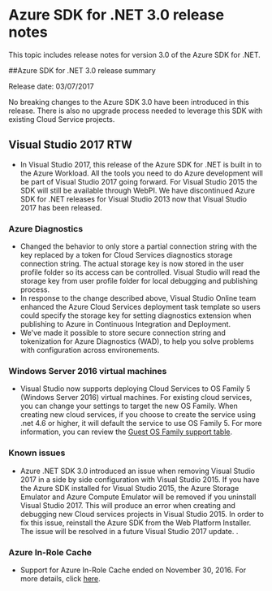 <properties
    pageTitle="Azure SDK for .NET 3.0 Release Notes | Azure"
    description="Azure SDK for .NET 3.0 Release Notes"
    services="app-service\web"
    documentationcenter=".net"
    author="chrissfanos"
    editor="" />
<tags
    ms.assetid="c83d815b-fc19-4260-821e-7d2a7206dffc"
    ms.service="app-service"
    ms.devlang="multiple"
    ms.topic="article"
    ms.tgt_pltfrm="na"
    ms.workload="integration"
    ms.date="03/07/2017"
    wacn.date=""
    ms.author="juliako;mikhegn" />

# Azure SDK for .NET 3.0 release notes

This topic includes release notes for version 3.0 of the Azure SDK for .NET.

##Azure SDK for .NET 3.0 release summary

Release date: 03/07/2017
 
No breaking changes to the Azure SDK 3.0 have been introduced in this release. There is also no upgrade process needed to leverage this SDK with existing Cloud Service projects.

## Visual Studio 2017 RTW

- In Visual Studio 2017, this release of the Azure SDK for .NET is built in to the Azure Workload. All the tools you need to do Azure development will be part of Visual Studio 2017 going forward. For Visual Studio 2015 the SDK will still be available through WebPI. We have discontinued Azure SDK for .NET releases for Visual Studio 2013 now that Visual Studio 2017 has been released.

### Azure Diagnostics

- Changed the behavior to only store a partial connection string with the key replaced by a token for Cloud Services diagnostics storage connection string. The actual storage key is now stored in the user profile folder so its access can be controlled. Visual Studio will read the storage key from user profile folder for local debugging and publishing process. 
- In response to the change described above, Visual Studio Online team enhanced the Azure Cloud Services deployment task template so users could specify the storage key for setting diagnostics extension when publishing to Azure in Continuous Integration and Deployment.
- We've made it possible to store secure connection string and tokenization for Azure Diagnostics (WAD), to help you solve problems with configuration across environements.
 
### Windows Server 2016 virtual machines

- Visual Studio now supports deploying Cloud Services to OS Family 5 (Windows Server 2016) virtual machines. For existing cloud services, you can change your settings to target the new OS Family. When creating new cloud services, if you choose to create the service using .net 4.6 or higher, it will default the service to use OS Family 5.  For more information, you can review the [Guest OS Family support table](/documentation/articles/cloud-services-guestos-update-matrix/).

### Known issues

- Azure .NET SDK 3.0 introduced an issue when removing Visual Studio 2017 in a side by side configuration with Visual Studio 2015.  If you have the Azure SDK installed for Visual Studio 2015, the Azure Storage Emulator and Azure Compute Emulator will be removed if you uninstall Visual Studio 2017.  This will produce an error when creating and debugging new Cloud services projects in Visual Studio 2015. In order to fix this issue,  reinstall the Azure SDK from the Web Platform Installer.  The issue will be resolved in a future Visual Studio 2017 update.  .

### Azure In-Role Cache 

- Support for Azure In-Role Cache ended on November 30, 2016. For more details, click [here](https://azure.microsoft.com/blog/azure-managed-cache-and-in-role-cache-services-to-be-retired-on-11-30-2016/).